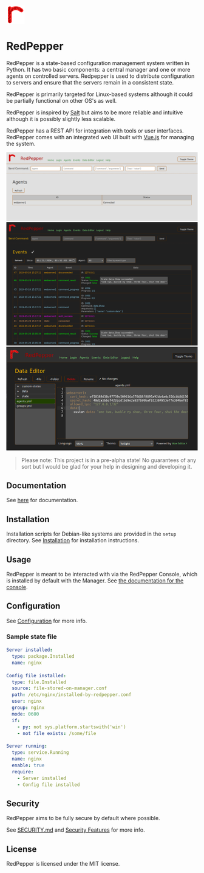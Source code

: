 ![](redpepper.png)

# RedPepper

RedPepper is a state-based configuration management system written in Python.
It has two basic components: a central manager and one or more agents on controlled servers.
Redpepper is used to distribute configuration to servers and ensure that the servers remain in a consistent state.

RedPepper is primarily targeted for Linux-based systems although it could be partially functional on other OS's as well.

RedPepper is inspired by [Salt](https://github.com/saltstack/salt) but aims to be more reliable and intuitive although it is possibly slightly less scalable.

RedPepper has a REST API for integration with tools or user interfaces.
RedPepper comes with an integrated web UI built with [Vue.js](https://vuejs.org) for managing the system.

![](/redpepper_console/demo_agents.png)
![](/redpepper_console/demo_events.png)
![](/redpepper_console/demo_dataeditor.png)

> Please note: This project is in a pre-alpha state! No guarantees of any sort but I would be glad for your help in designing and developing it.

## Documentation

See [here](docs/index.md) for documentation.

## Installation

Installation scripts for Debian-like systems are provided in the `setup` directory.
See [Installation](docs/installation.md) for installation instructions.

## Usage

RedPepper is meant to be interacted with via the RedPepper Console, which is installed by default with the Manager.
See [the documentation for the console](docs/console.md).

## Configuration

See [Configuration](docs/configuration.md) for more info.

### Sample state file

```yaml
Server installed:
  type: package.Installed
  name: nginx

Config file installed:
  type: file.Installed
  source: file-stored-on-manager.conf
  path: /etc/nginx/installed-by-redpepper.conf
  user: nginx
  group: nginx
  mode: 0600
  if:
    - py: not sys.platform.startswith('win')
    - not file exists: /some/file

Server running:
  type: service.Running
  name: nginx
  enable: true
  require:
    - Server installed
    - Config file installed
```

## Security

RedPepper aims to be fully secure by default where possible.

See [SECURITY.md](SECURITY.md) and [Security Features](docs/security-features.md) for more info.

## License

RedPepper is licensed under the MIT license.
